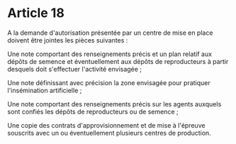 # Article 18

A la demande d'autorisation présentée par un centre de mise en place doivent être jointes les pièces suivantes :

Une note comportant des renseignements précis et un plan relatif aux dépôts de semence et éventuellement aux dépôts de reproducteurs à partir desquels doit s'effectuer l'activité envisagée ;

Une note définissant avec précision la zone envisagée pour pratiquer l'insémination artificielle ;

Une note comportant des renseignements précis sur les agents auxquels sont confiés les dépôts de reproducteurs ou de semence ;

Une copie des contrats d'approvisionnement et de mise  à l'épreuve souscrits avec un ou éventuellement plusieurs centres de production.
